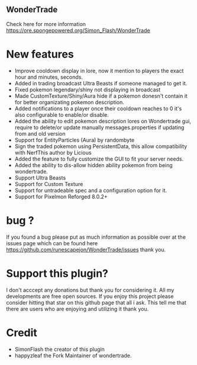 ## WonderTrade 
 Check here for more information https://ore.spongepowered.org/Simon_Flash/WonderTrade

# New features
- Improve cooldown display in lore, now it mention to players the exact hour and minutes, seconds.
- Added in trading broadcast Ultra Beasts if someone managed to get it.
- Fixed pokemon legendary/shiny not displaying in broadcast
- Made CustomTexture/Shiny/Aura hide if a pokemon donesn't contain it for better organizating pokemon description.
- Added notifications to a player once their cooldown reaches to 0 it's also configurable to enable/or disable.
- Added the ability to edit pokemon description lores on Wondertrade gui, require to delete/or update manually messages.properties if updating from and old version 
- Support for EntityParticles (Aura) by randombyte
- Sign the traded pokemon using PersistentData, this allow compatibility with NerfThis author by Licious
- Added the feature to fully customize the GUI to fit your server needs. 
- Added the ability to dis-allow hidden ability pokemon from being wondertrade.
- Support Ultra Beasts
- Support for Custom Texture
- Support for untradeable spec and a configuration option for it.
- Support for Pixelmon Reforged 8.0.2+
 # bug ?
If you found a bug please put as much information as possible over at the issues page which can be found here 
https://github.com/runescapejon/WonderTrade/issues thank you.

# Support this plugin?
I don't acccept any donations but thank you for considering it. All my developments are free open sources. If you enjoy this project please consider hitting that star on this github page that all i ask. This tell me that there are users who are enjoying and utilizing it thank you.

# Credit
- SimonFlash the creator of this plugin
- happyzleaf the Fork Maintainer of wondertrade.
